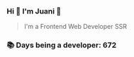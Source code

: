 ### Hi 👋 I&#39;m Juani 🦁

> I&#39;m a Frontend Web Developer SSR

### 📚 Days being a developer: 672

